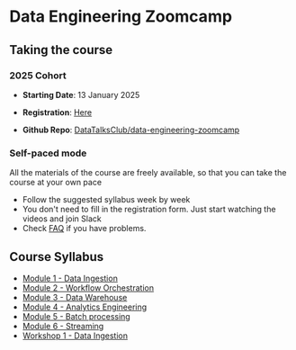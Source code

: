 # Data Engineering Zoomcamp

## Taking the course

### 2025 Cohort

- **Starting Date**: 13 January 2025

- **Registration**: [Here](https://airtable.com/shr6oVXeQvSI5HuWD)

- **Github Repo**: [DataTalksClub/data-engineering-zoomcamp](https://github.com/DataTalksClub/data-engineering-zoomcamp)

### Self-paced mode

All the materials of the course are freely available, so that you
can take the course at your own pace

- Follow the suggested syllabus week by week
- You don't need to fill in the registration form. Just start watching the videos and join Slack
- Check [FAQ](https://docs.google.com/document/d/19bnYs80DwuUimHM65UV3sylsCn2j1vziPOwzBwQrebw/edit?usp=sharing) if you have problems.

## Course Syllabus

- [Module 1 - Data Ingestion](/module-1-data-ingestion)
- [Module 2 - Workflow Orchestration](/module-2-workflow-orchestration)
- [Module 3 - Data Warehouse](/module-3-data-warehouse)
- [Module 4 - Analytics Engineering](/module-4-analytics-engineering)
- [Module 5 - Batch processing](/module-5-batch-processing)
- [Module 6 - Streaming](/module-6-streaming)
- [Workshop 1 - Data Ingestion](/workshop-1-data-ingestion)
